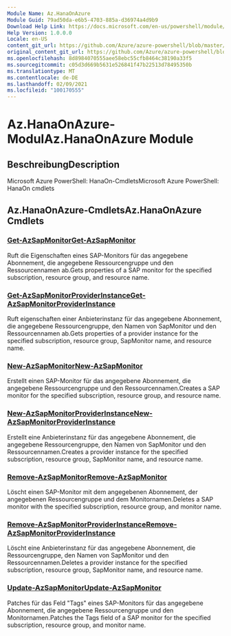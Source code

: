 ```yaml
---
Module Name: Az.HanaOnAzure
Module Guid: 79ad50da-e6b5-4703-885a-d36974a4d9b9
Download Help Link: https://docs.microsoft.com/en-us/powershell/module/az.hanaonazure
Help Version: 1.0.0.0
Locale: en-US
content_git_url: https://github.com/Azure/azure-powershell/blob/master/src/HanaOnAzure/help/Az.HanaOnAzure.md
original_content_git_url: https://github.com/Azure/azure-powershell/blob/master/src/HanaOnAzure/help/Az.HanaOnAzure.md
ms.openlocfilehash: 8d8984070555aee58ebc55cfb8464c38190a33f5
ms.sourcegitcommit: c05d3d669b5631e526841f47b22513d78495350b
ms.translationtype: MT
ms.contentlocale: de-DE
ms.lasthandoff: 02/09/2021
ms.locfileid: "100170555"
---
```

# <span data-ttu-id="67ba5-101">Az.HanaOnAzure-Modul</span><span class="sxs-lookup"><span data-stu-id="67ba5-101">Az.HanaOnAzure Module</span></span>
## <span data-ttu-id="67ba5-102">Beschreibung</span><span class="sxs-lookup"><span data-stu-id="67ba5-102">Description</span></span>
<span data-ttu-id="67ba5-103">Microsoft Azure PowerShell: HanaOn-Cmdlets</span><span class="sxs-lookup"><span data-stu-id="67ba5-103">Microsoft Azure PowerShell: HanaOn cmdlets</span></span>

## <span data-ttu-id="67ba5-104">Az.HanaOnAzure-Cmdlets</span><span class="sxs-lookup"><span data-stu-id="67ba5-104">Az.HanaOnAzure Cmdlets</span></span>
### [<span data-ttu-id="67ba5-105">Get-AzSapMonitor</span><span class="sxs-lookup"><span data-stu-id="67ba5-105">Get-AzSapMonitor</span></span>](Get-AzSapMonitor.md)
<span data-ttu-id="67ba5-106">Ruft die Eigenschaften eines SAP-Monitors für das angegebene Abonnement, die angegebene Ressourcengruppe und den Ressourcennamen ab.</span><span class="sxs-lookup"><span data-stu-id="67ba5-106">Gets properties of a SAP monitor for the specified subscription, resource group, and resource name.</span></span>

### [<span data-ttu-id="67ba5-107">Get-AzSapMonitorProviderInstance</span><span class="sxs-lookup"><span data-stu-id="67ba5-107">Get-AzSapMonitorProviderInstance</span></span>](Get-AzSapMonitorProviderInstance.md)
<span data-ttu-id="67ba5-108">Ruft eigenschaften einer Anbieterinstanz für das angegebene Abonnement, die angegebene Ressourcengruppe, den Namen von SapMonitor und den Ressourcennamen ab.</span><span class="sxs-lookup"><span data-stu-id="67ba5-108">Gets properties of a provider instance for the specified subscription, resource group, SapMonitor name, and resource name.</span></span>

### [<span data-ttu-id="67ba5-109">New-AzSapMonitor</span><span class="sxs-lookup"><span data-stu-id="67ba5-109">New-AzSapMonitor</span></span>](New-AzSapMonitor.md)
<span data-ttu-id="67ba5-110">Erstellt einen SAP-Monitor für das angegebene Abonnement, die angegebene Ressourcengruppe und den Ressourcennamen.</span><span class="sxs-lookup"><span data-stu-id="67ba5-110">Creates a SAP monitor for the specified subscription, resource group, and resource name.</span></span>

### [<span data-ttu-id="67ba5-111">New-AzSapMonitorProviderInstance</span><span class="sxs-lookup"><span data-stu-id="67ba5-111">New-AzSapMonitorProviderInstance</span></span>](New-AzSapMonitorProviderInstance.md)
<span data-ttu-id="67ba5-112">Erstellt eine Anbieterinstanz für das angegebene Abonnement, die angegebene Ressourcengruppe, den Namen von SapMonitor und den Ressourcennamen.</span><span class="sxs-lookup"><span data-stu-id="67ba5-112">Creates a provider instance for the specified subscription, resource group, SapMonitor name, and resource name.</span></span>

### [<span data-ttu-id="67ba5-113">Remove-AzSapMonitor</span><span class="sxs-lookup"><span data-stu-id="67ba5-113">Remove-AzSapMonitor</span></span>](Remove-AzSapMonitor.md)
<span data-ttu-id="67ba5-114">Löscht einen SAP-Monitor mit dem angegebenen Abonnement, der angegebenen Ressourcengruppe und dem Monitornamen.</span><span class="sxs-lookup"><span data-stu-id="67ba5-114">Deletes a SAP monitor with the specified subscription, resource group, and monitor name.</span></span>

### [<span data-ttu-id="67ba5-115">Remove-AzSapMonitorProviderInstance</span><span class="sxs-lookup"><span data-stu-id="67ba5-115">Remove-AzSapMonitorProviderInstance</span></span>](Remove-AzSapMonitorProviderInstance.md)
<span data-ttu-id="67ba5-116">Löscht eine Anbieterinstanz für das angegebene Abonnement, die Ressourcengruppe, den Namen von SapMonitor und den Ressourcennamen.</span><span class="sxs-lookup"><span data-stu-id="67ba5-116">Deletes a provider instance for the specified subscription, resource group, SapMonitor name, and resource name.</span></span>

### [<span data-ttu-id="67ba5-117">Update-AzSapMonitor</span><span class="sxs-lookup"><span data-stu-id="67ba5-117">Update-AzSapMonitor</span></span>](Update-AzSapMonitor.md)
<span data-ttu-id="67ba5-118">Patches für das Feld "Tags" eines SAP-Monitors für das angegebene Abonnement, die angegebene Ressourcengruppe und den Monitornamen.</span><span class="sxs-lookup"><span data-stu-id="67ba5-118">Patches the Tags field of a SAP monitor for the specified subscription, resource group, and monitor name.</span></span>

